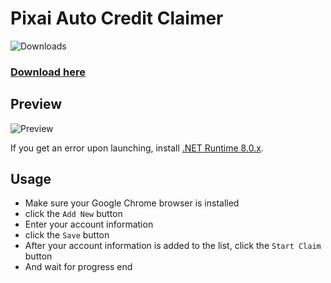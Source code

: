 # Pixai Auto Credit Claimer

![Downloads](https://img.shields.io/github/downloads/BySuspect/AutoPixAiCreditClaimer/total)

### [Download here](https://github.com/BySuspect/AutoPixAiCreditClaimer/releases/latest)

## Preview

![Preview](https://imgur.com/atrGohU.png)

If you get an error upon launching, install [.NET Runtime 8.0.x](https://dotnet.microsoft.com/en-us/download/dotnet/8.0).

## Usage

-  Make sure your Google Chrome browser is installed
- click the `Add New` button
- Enter your account information
- click the `Save` button
- After your account information is added to the list, click the `Start Claim` button
- And wait for progress end
